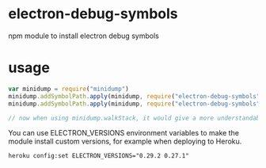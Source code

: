 # electron-debug-symbols
npm module to install electron debug symbols

# usage
```javascript
var minidump = require("minidump")
minidump.addSymbolPath.apply(minidump, require("electron-debug-symbols").paths())
minidump.addSymbolPath.apply(minidump, require("electron-debug-symbols").pathsForVersion('x.x.x'))

// now when using minidump.walkStack, it would give a more understandable report due to having debug symbols
```

You can use ELECTRON_VERSIONS environment variables to make the module install custom versions, for example when deploying to Heroku.
```
heroku config:set ELECTRON_VERSIONS="0.29.2 0.27.1"
```
